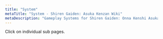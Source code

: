 ```yaml
---
title: "System"
metaTitle: "System - Shiren Gaiden: Asuka Kenzan Wiki"
metaDescription: "Gameplay Systems for Shiren Gaiden: Onna Kenshi Asuka Kenzan!"
---
```


Click on individual sub pages.
